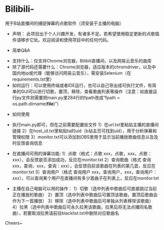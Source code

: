 # Bilibili-
用于B站直播间的捕捉弹幕的点歌软件（须安装于主播的电脑）

* 声明： 此项目出于个人兴趣开发，有诸多不足。若希望使用稳定更新的点歌插件请移步它处。欢迎阅读和使用项目中的任何代码。

* 简单Q&A
- 支持什么：仅支持Chrome浏览器，Bilibili直播间，以及网易云音乐的曲库
- 除了源代码还需要什么：Chrome浏览器，适应版本的chromdriver，以及中国内地ip或代理（能够访问网易云音乐），需安装Selenium（在requirements.txt里）
- 如何运行：可以使用终端或者IDE运行，也可以自己导出成可执行文件，有简单的GUI可以进行切歌，置顶，移除，查看歌曲列表等操作（注意：如直接运行py文件则需要把main.py里284行的fpath改成“fpath = os.path.dirname(__file__)”）


* 如何使用
- 执行main.py即可，但在之前需要配置些文件
  1）在url.txt里粘贴主播的直播间链接
  2）在host_id.txt里粘贴ta的uid（b站主页可找到uid），用于分析弹幕和管理权限
  3）monitor.txt可以添加到OBS里用于显示当前播放歌曲信息以及及时反馈查询信息
  
- 在直播间可用的弹幕功能: 1）点歌（格式：点歌 xxx，点歌，xxx，点歌：xxx），会反馈是否添加成功，反应在monitor.txt
                      2）查询歌曲（格式 查询 xxx，查询，xxx，查询：xxx），会反馈目前该歌曲在列表的第几首，反应在monitor.txt
                      3）查询用户（格式 查询用户 xxx，查询用户，xxx，查询用户：xxx），可以查询某个用户在直播间有多少首曲子在列表上，反应在monitor.txt
                 
- 主播在自己电脑可以用的操作：
                      1）切歌（选中列表中歌曲后可直接跳过当前正在播放的歌曲）
                      2）置顶（选中列表中歌曲后可置顶该歌曲，置顶后歌曲会作为下一首播放）
                      3）移除（选中列表中歌曲后可单独从列表移除该歌曲）
                      4）拉黑（选中列表中歌曲后可永久拉黑该歌曲，拉黑后将无法点播同名歌曲），若要取消拉黑请前往blacklist.txt中删除对应歌曲名
                      
                      

Cheers~
              
